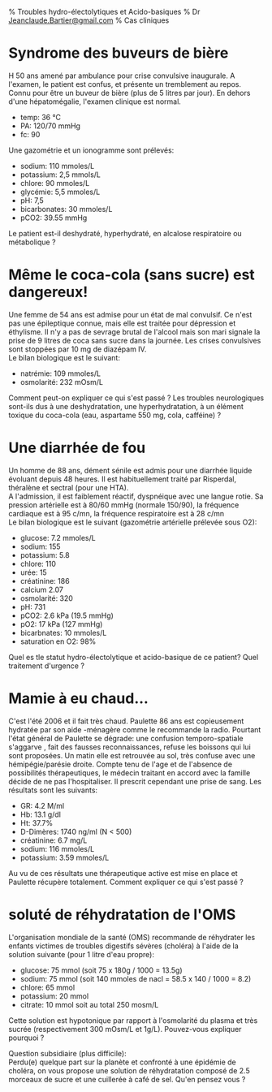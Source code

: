 % Troubles hydro-électolytiques et Acido-basiques
% Dr <Jeanclaude.Bartier@gmail.com>
% Cas cliniques
  


# Syndrome des buveurs de bière   

H 50 ans amené par ambulance pour crise convulsive inaugurale. A l'examen, le patient est confus, et présente un tremblement au repos. Connu pour être un buveur de bière (plus de 5 litres par jour). En dehors d'une hépatomégalie, l'examen clinique est normal.  

- temp: 36 °C 
- PA: 120/70  mmHg
- fc: 90

Une gazométrie et un ionogramme sont prélevés:  

- sodium: 110 mmoles/L
- potassium: 2,5 mmols/L
- chlore: 90 mmoles/L
- glycémie: 5,5 mmoles/L
- pH: 7,5
- bicarbonates: 30 mmoles/L
- pCO2: 39.55 mmHg

Le patient est-il deshydraté, hyperhydraté, en alcalose respiratoire ou métabolique ?

# Même le coca-cola (sans sucre) est dangereux!

Une femme de 54 ans est admise pour un état de mal convulsif. Ce n'est pas une épileptique connue, mais elle est traitée pour dépression et éthylisme. Il n'y a pas de sevrage brutal de l'alcool mais son mari signale la prise de  9 litres de coca sans sucre dans la journée. Les crises convulsives sont stoppées par 10 mg de diazépam IV.  
Le bilan biologique est le suivant:

- natrémie: 109 mmoles/L
- osmolarité: 232 mOsm/L

Comment peut-on expliquer ce qui s'est passé ? Les troubles neurologiques sont-ils dus à une deshydratation, une hyperhydratation, à un élément toxique du coca-cola (eau, aspartame 550 mg, cola, cafféine) ?

# Une diarrhée de fou

Un homme de 88 ans, dément sénile est admis pour une diarrhée liquide évoluant depuis 48 heures. Il est habituellement traité par Risperdal, théralène et sectral (pour une HTA).  
A l'admission, il est faiblement réactif, dyspnéique avec une langue rotie.
Sa pression artérielle est à 80/60 mmHg (normale 150/90), la fréquence cardiaque est à 95 c/mn, la fréquence respiratoire est à 28 c/mn  
Le bilan biologique est le suivant (gazométrie artérielle prélevée sous O2):

- glucose: 7.2 mmoles/L
- sodium: 155
- potassium: 5.8
- chlore: 110
- urée: 15
- créatinine: 186
- calcium 2.07
- osmolarité: 320
- pH: 731
- pCO2: 2.6 kPa (19.5 mmHg)
- pO2: 17 kPa (127 mmHg)
- bicarbnates: 10 mmoles/L
- saturation en O2: 98%

Quel es tle statut hydro-électolytique et acido-basique de ce patient? Quel traitement d'urgence ?

# Mamie à eu chaud...

C'est l'été 2006 et il fait très chaud. Paulette 86 ans est copieusement hydratée par son aide -ménagère comme le recommande la radio. Pourtant l'état général de Paulette se dégrade: une confusion temporo-spatiale s'aggarve , fait des fausses reconnaissances, refuse les boissons qui lui sont proposées. Un matin elle est retrouvée au sol, très confuse avec une hémipégie/parésie droite. Compte tenu de l'age et de l'absence de possibilités thérapeutiques, le médecin traitant en accord avec la famille décide de ne pas l'hospitaliser. Il prescrit cependant une prise de sang. Les résultats sont les suivants:

- GR: 4.2 M/ml
- Hb: 13.1 g/dl
- Ht: 37.7%
- D-Dimères: 1740 ng/ml (N < 500)
- créatinine: 6.7 mg/L
- sodium: 116 mmoles/L
- potassium: 3.59 mmoles/L

Au vu de ces résultats une thérapeutique active est mise en place et Paulette récupère totalement. Comment expliquer ce qui s'est passé ?

# soluté de réhydratation de l'OMS

L'organisation mondiale de la santé (OMS) recommande de réhydrater les enfants victimes de troubles digestifs sévères (choléra) à l'aide de la solution suivante (pour 1 litre d'eau propre):

- glucose: 75 mmol (soit 75 x 180g / 1000 = 13.5g) 
- sodium: 75 mmol (soit 140 mmoles de nacl = 58.5 x 140 / 1000 = 8.2)
- chlore: 65 mmol
- potassium: 20 mmol
- citrate: 10 mmol
soit au total 250 mosm/L  

Cette solution est hypotonique par rapport à l'osmolarité du plasma et très sucrée (respectivement 300 mOsm/L et 1g/L). Pouvez-vous expliquer pourquoi ?

Question subsidiaire (plus difficile):  
Perdu(e) quelque part sur la planète et confronté à une épidémie de choléra, on vous propose une solution de réhydratation composé de 2.5 morceaux de sucre et une cuillerée à café de sel. Qu'en pensez vous ?


